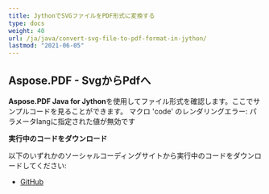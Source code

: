 ```yaml
---
title: JythonでSVGファイルをPDF形式に変換する
type: docs
weight: 40
url: /ja/java/convert-svg-file-to-pdf-format-in-jython/
lastmod: "2021-06-05"
---
```


## Aspose.PDF - SvgからPdfへ

**Aspose.PDF Java for Jython**を使用してファイル形式を確認します。ここでサンプルコードを見ることができます。
マクロ 'code' のレンダリングエラー: パラメータlangに指定された値が無効です

**実行中のコードをダウンロード**

以下のいずれかのソーシャルコーディングサイトから実行中のコードをダウンロードしてください:

- [GitHub](https://github.com/aspose-pdf/Aspose.PDF-for-Java/releases)